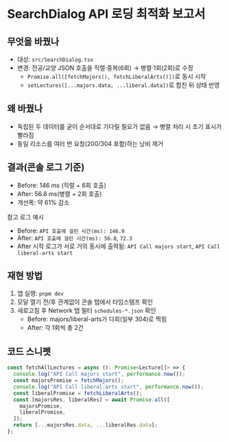 # SearchDialog API 로딩 최적화 보고서

## 무엇을 바꿨나

- 대상: `src/SearchDialog.tsx`
- 변경: 전공/교양 JSON 호출을 직렬·중복(6회) → 병렬·1회(2회)로 수정
  - `Promise.all([fetchMajors(), fetchLiberalArts()])`로 동시 시작
  - `setLectures([...majors.data, ...liberal.data])`로 합친 뒤 상태 반영

## 왜 바꿨나

- 독립된 두 데이터를 굳이 순서대로 기다릴 필요가 없음 → 병렬 처리 시 초기 표시가 빨라짐
- 동일 리소스를 여러 번 요청(200/304 포함)하는 낭비 제거

## 결과(콘솔 로그 기준)

- Before: 146 ms (직렬 + 6회 호출)
- After: 56.8 ms(병렬 + 2회 호출)
- 개선폭: 약 61% 감소

참고 로그 예시

- Before: `API 호출에 걸린 시간(ms): 146.9`
- After: `API 호출에 걸린 시간(ms): 56.8`, `72.3`
- After 시작 로그가 서로 거의 동시에 출력됨: `API Call majors start`, `API Call liberal-arts start`

## 재현 방법

1. 앱 실행: `pnpm dev`
2. 모달 열기 전/후 관계없이 콘솔 탭에서 타임스탬프 확인
3. 새로고침 후 Network 탭 필터 `schedules-*.json` 확인
   - Before: majors/liberal-arts가 다회(일부 304)로 찍힘
   - After: 각 1회씩 총 2건

## 코드 스니펫

```ts
const fetchAllLectures = async (): Promise<Lecture[]> => {
  console.log("API Call majors start", performance.now());
  const majorsPromise = fetchMajors();
  console.log("API Call liberal-arts start", performance.now());
  const liberalPromise = fetchLiberalArts();
  const [majorsRes, liberalRes] = await Promise.all([
    majorsPromise,
    liberalPromise,
  ]);
  return [...majorsRes.data, ...liberalRes.data];
};
```

